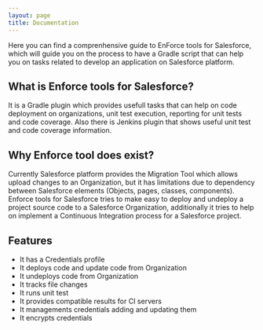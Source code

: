 ```yaml
---
layout: page
title: Documentation
---
```


Here you can find a comprenhensive guide to EnForce tools for Salesforce, which will guide you on the process to have a Gradle script that can help you on tasks related to develop an application on Salesforce platform.

## What is Enforce tools for Salesforce?
It is a Gradle plugin which provides usefull tasks that can help on code deployment on organizations, unit test execution, reporting for unit tests and code coverage. Also there is Jenkins plugin that shows useful unit test and code coverage information.

## Why Enforce tool does exist?
Currently Salesforce platform provides the Migration Tool which allows upload changes to an Organization, but it has limitations due to dependency between Salesforce elements (Objects, pages, classes, components).
Enforce tools for Salesforce tries to make easy to deploy and undeploy a project source code to a Salesforce Organization, additionally it tries to help on implement a Continuous Integration process for a Salesforce project.

## Features

* It has a Credentials profile
* It deploys code and update code from Organization
* It undeploys code from Organization
* It tracks file changes
* It runs unit test
* It provides compatible results for CI servers
* It managements credentials adding and updating them
* It encrypts credentials
